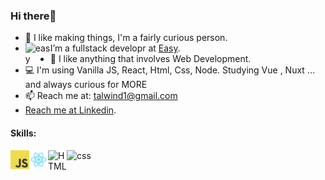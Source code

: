 ### Hi there🌟

* 👀 I like making things, I'm a fairly curious person.
* <img align="left" alt="easy" width="40px" src="https://image.apktoy.com/img/7f/easy.co.il.easy3/icon.png"/> I’m a fullstack developr at [Easy](https://easy.co.il/).
* 💞️ I like anything that involves Web Development. 
* 💻  I'm using Vanilla JS, React, Html, Css, Node. Studying Vue , Nuxt ... and always curious for MORE
* 📫 Reach me at: talwind1@gmail.com
* [Reach me at Linkedin](https://www.linkedin.com/in/tal-wind/).


<!---
Talwind1/Talwind1 is a ✨ special ✨ repository because its `README.md` (this file) appears on your GitHub profile.
You can click the Preview link to take a look at your changes.
--->


#### Skills: 


<img align="left" alt="JavaScript" width="30px" src="https://raw.githubusercontent.com/github/explore/80688e429a7d4ef2fca1e82350fe8e3517d3494d/topics/javascript/javascript.png"/>
<img align="left" alt="React" width="30px" src="https://raw.githubusercontent.com/github/explore/80688e429a7d4ef2fca1e82350fe8e3517d3494d/topics/react/react.png"/>
<img align="left" alt="HTML" width="30px" src="https://www.viewnvisit.ch/static/7c402a469cc2a60f05ee078c29874cbb/7e783/html-tool.png"/>

<img align="left" alt="css" width="40px" src="https://cdn.freebiesupply.com/logos/large/2x/css3-logo-png-transparent.png"/>




